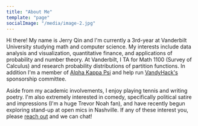 ```yaml
---
title: "About Me"
template: "page"
socialImage: "/media/image-2.jpg"
---
```


Hi there! My name is Jerry Qin and I'm currently a 3rd-year at Vanderbilt University studying math and computer science. My interests include data analysis and visualization, quantitative finance, and applications of probability and number theory. At Vanderbilt, I TA for Math 1100 (Survey of Calculus) and research probability distributions of partition functions. In addition I'm a member of [Alpha Kappa Psi](http://vuakpsi.org/) and help run [VandyHack's](https://vandyhacks.org/) sponsorship committee.

Aside from my academic involvements, I enjoy playing tennis and writing poetry. I'm also extremely interested in comedy, specifically political satire and impressions (I'm a huge Trevor Noah fan), and have recently begun exploring stand-up at open mics in Nashville. If any of these interest you, please <a href="mailto: jerry.qin@vanderbilt.edu">reach out</a> and we can chat!